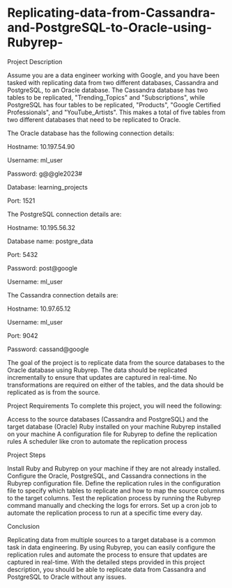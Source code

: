 # Replicating-data-from-Cassandra-and-PostgreSQL-to-Oracle-using-Rubyrep-

Project Description

Assume you are a data engineer working with Google, and you have been tasked with replicating data from two different databases, Cassandra and PostgreSQL, to an Oracle database. The Cassandra database has two tables to be replicated, "Trending_Topics" and "Subscriptions", while PostgreSQL has four tables to be replicated, "Products", "Google Certified Professionals", and "YouTube_Artists". This makes a total of five tables from two different databases that need to be replicated to Oracle.

The Oracle database has the following connection details:

Hostname: 10.197.54.90

Username: ml_user

Password: g@@gle2023#

Database: learning_projects

Port: 1521

The PostgreSQL connection details are:

Hostname: 10.195.56.32

Database name: postgre_data

Port: 5432

Password: post@google

Username: ml_user

The Cassandra connection details are:

Hostname: 10.97.65.12

Username: ml_user

Port: 9042

Password: cassand@google

The goal of the project is to replicate data from the source databases to the Oracle database using Rubyrep. The data should be replicated incrementally to ensure that updates are captured in real-time. No transformations are required on either of the tables, and the data should be replicated as is from the source.

Project Requirements
To complete this project, you will need the following:

Access to the source databases (Cassandra and PostgreSQL) and the target database (Oracle)
Ruby installed on your machine
Rubyrep installed on your machine
A configuration file for Rubyrep to define the replication rules
A scheduler like cron to automate the replication process

Project Steps

Install Ruby and Rubyrep on your machine if they are not already installed.
Configure the Oracle, PostgreSQL, and Cassandra connections in the Rubyrep configuration file.
Define the replication rules in the configuration file to specify which tables to replicate and how to map the source columns to the target columns.
Test the replication process by running the Rubyrep command manually and checking the logs for errors.
Set up a cron job to automate the replication process to run at a specific time every day.

Conclusion

Replicating data from multiple sources to a target database is a common task in data engineering. By using Rubyrep, you can easily configure the replication rules and automate the process to ensure that updates are captured in real-time. With the detailed steps provided in this project description, you should be able to replicate data from Cassandra and PostgreSQL to Oracle without any issues.
